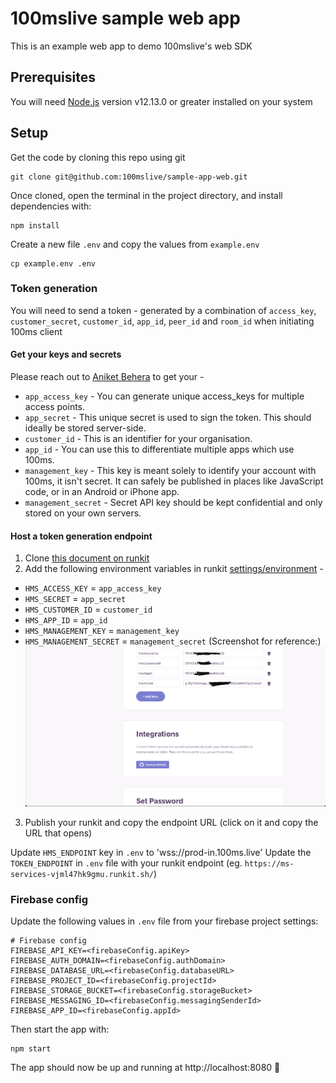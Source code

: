 # 100mslive sample web app

This is an example web app to demo 100mslive's web SDK

## Prerequisites

You will need [Node.js](https://nodejs.org) version v12.13.0 or greater installed on your system

## Setup

Get the code by cloning this repo using git

```
git clone git@github.com:100mslive/sample-app-web.git
```

Once cloned, open the terminal in the project directory, and install dependencies with:

```
npm install
```

Create a new file `.env` and copy the values from `example.env`

```
cp example.env .env
```

### Token generation

You will need to send a token - generated by a combination of `access_key`, `customer_secret`, `customer_id`, `app_id`, `peer_id` and `room_id` when initiating 100ms client

#### Get your keys and secrets

Please reach out to [Aniket Behera](mailto:aniket@100ms.live) to get your -
- `app_access_key` - You can generate unique access_keys for multiple access points.
- `app_secret` - This unique secret is used to sign the token. This should ideally be stored server-side.
- `customer_id` - This is an identifier for your organisation.
- `app_id` - You can use this to differentiate multiple apps which use 100ms.
- `management_key` - This key is meant solely to identify your account with 100ms, it isn't secret. It can safely be published in places like JavaScript code, or in an Android or iPhone app.
- `management_secret` - Secret API key should be kept confidential and only stored on your own servers. 

#### Host a token generation endpoint

1. Clone [this document on runkit](https://runkit.com/apnerve/100ms-services)
2. Add the following environment variables in runkit [settings/environment](https://runkit.com/settings/environment)  - 
- `HMS_ACCESS_KEY` =  `app_access_key`
- `HMS_SECRET` =  `app_secret`
- `HMS_CUSTOMER_ID` = `customer_id`
- `HMS_APP_ID` =  `app_id`
- `HMS_MANAGEMENT_KEY` = `management_key`
- `HMS_MANAGEMENT_SECRET` = `management_secret`
(Screenshot for reference:)
![runkit screenshot](./.github/screenshots/runkit-screenshot.png?raw=true)
3. Publish your runkit and copy the endpoint URL (click on it and copy the URL that opens)

Update `HMS_ENDPOINT` key in `.env` to 'wss://prod-in.100ms.live'
Update the `TOKEN_ENDPOINT` in `.env` file with your runkit endpoint (eg. `https://ms-services-vjml47hk9gmu.runkit.sh/`)

### Firebase config

Update the following values in `.env` file from your firebase project settings:

```
# Firebase config
FIREBASE_API_KEY=<firebaseConfig.apiKey>
FIREBASE_AUTH_DOMAIN=<firebaseConfig.authDomain>
FIREBASE_DATABASE_URL=<firebaseConfig.databaseURL>
FIREBASE_PROJECT_ID=<firebaseConfig.projectId>
FIREBASE_STORAGE_BUCKET=<firebaseConfig.storageBucket>
FIREBASE_MESSAGING_ID=<firebaseConfig.messagingSenderId>
FIREBASE_APP_ID=<firebaseConfig.appId>
```

Then start the app with:

```
npm start
```

The app should now be up and running at http://localhost:8080 🚀
